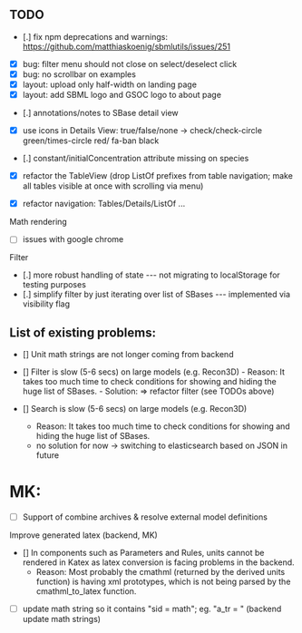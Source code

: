 ## TODO 
- [.] fix npm deprecations and warnings: https://github.com/matthiaskoenig/sbmlutils/issues/251

- [x] bug: filter menu should not close on select/deselect click  
- [x] bug: no scrollbar on examples  
- [x] layout: upload only half-width on landing page 
- [x] layout: add SBML logo and GSOC logo to about page  
- [.] annotations/notes to SBase detail view
- [x] use icons in Details View: true/false/none -> check/check-circle green/times-circle red/ fa-ban black
- [.] constant/initialConcentration attribute missing on species

- [x] refactor the TableView (drop ListOf prefixes from table navigation; make all tables visible at once with scrolling via menu)
- [x] refactor navigation: Tables/Details/ListOf ...


Math rendering
- [ ] issues with google chrome

Filter
- [.] more robust handling of state --- not migrating to localStorage for testing purposes
- [.] simplify filter by just iterating over list of SBases --- implemented via visibility flag

## List of existing problems:
- [] Unit math strings are not longer coming from backend
- [] Filter is slow (5-6 secs) on large models (e.g. Recon3D)
        - Reason: It takes too much time to check conditions for showing and hiding the huge list of SBases.
        - Solution: => refactor filter (see TODOs above)
   
- [] Search is slow (5-6 secs) on large models (e.g. Recon3D)
    - Reason: It takes too much time to check conditions for showing and hiding the huge list of SBases.
    - no solution for now -> switching to elasticsearch based on JSON in future
    
# MK:
- [ ] Support of combine archives & resolve external model definitions

Improve generated latex (backend, MK)
- [] In components such as Parameters and Rules, units cannot be rendered in Katex as latex conversion is facing problems in the backend.
    - Reason: Most probably the cmathml (returned by the derived units function) is having xml prototypes, which is not being parsed by the cmathml_to_latex function. 
- [ ] update math string so it contains "sid = math"; eg. "a_tr = " (backend update math strings)
